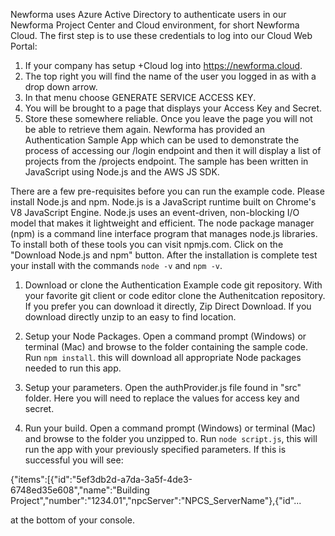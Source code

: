 Newforma uses Azure Active Directory to authenticate users in our Newforma Project Center and Cloud environment, for short Newforma Cloud. The first step is to use these credentials to log into our Cloud Web Portal:

1. If your company has setup +Cloud log into https://newforma.cloud.
2. The top right you will find the name of the user you logged in as with a drop down arrow.
3. In that menu choose GENERATE SERVICE ACCESS KEY.
4. You will be brought to a page that displays your Access Key and Secret.
5. Store these somewhere reliable. Once you leave the page you will not be able to retrieve them again.
Newforma has provided an Authentication Sample App which can be used to demonstrate the process of accessing our /login endpoint and then it will display a list of projects from the /projects endpoint. The sample has been written in JavaScript using Node.js and the AWS JS SDK.

There are a few pre-requisites before you can run the example code. Please install Node.js and npm. Node.js is a JavaScript runtime built on Chrome's V8 JavaScript Engine. Node.js uses an event-driven, non-blocking I/O model that makes it lightweight and efficient. The node package manager (npm) is a command line interface program that manages node.js libraries. 
To install both of these tools you can visit npmjs.com. Click on the "Download Node.js and npm" button. After the installation is complete test your install with the commands `node -v` and `npm -v`.

1. Download or clone the Authentication Example code git repository.
With your favorite git client or code editor clone the Authenitcation repository. If you prefer you can download it directly, Zip Direct Download. If you download directly unzip to an easy to find location.

2. Setup your Node Packages.
Open a command prompt (Windows) or terminal (Mac) and browse to the folder containing the sample code. Run `npm install`. this will download all appropriate Node packages needed to run this app.

3. Setup your parameters.
Open the authProvider.js file found in "src" folder. Here you will need to replace the values for access key and secret.

4. Run your build.
Open a command prompt (Windows) or terminal (Mac) and browse to the folder you unzipped to. Run `node script.js`, this will run the app with your previously specified parameters. If this is successful you will see: 

{"items":[{"id":"5ef3db2d-a7da-3a5f-4de3-6748ed35e608","name":"Building Project","number":"1234.01","npcServer":"NPCS_ServerName"},{"id"...

at the bottom of your console.
